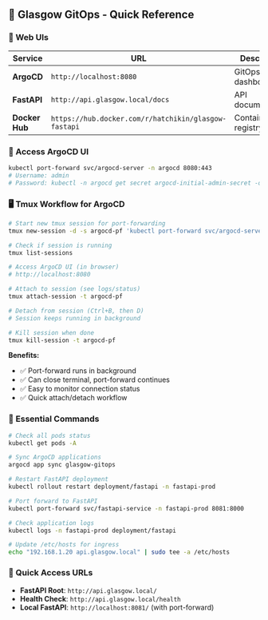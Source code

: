 ## 🚀 Glasgow GitOps - Quick Reference

### 📱 Web UIs

| Service | URL | Description |
|---------|-----|-------------|
| **ArgoCD** | `http://localhost:8080` | GitOps dashboard |
| **FastAPI** | `http://api.glasgow.local/docs` | API documentation |
| **Docker Hub** | `https://hub.docker.com/r/hatchikin/glasgow-fastapi` | Container registry |

### 🔑 Access ArgoCD UI
```bash
kubectl port-forward svc/argocd-server -n argocd 8080:443
# Username: admin
# Password: kubectl -n argocd get secret argocd-initial-admin-secret -o jsonpath="{.data.password}" | base64 -d
```
### 🖥️ Tmux Workflow for ArgoCD

```bash
# Start new tmux session for port-forwarding
tmux new-session -d -s argocd-pf 'kubectl port-forward svc/argocd-server -n argocd 8080:443'

# Check if session is running
tmux list-sessions

# Access ArgoCD UI (in browser)
# http://localhost:8080

# Attach to session (see logs/status)
tmux attach-session -t argocd-pf

# Detach from session (Ctrl+B, then D)
# Session keeps running in background

# Kill session when done
tmux kill-session -t argocd-pf
```

**Benefits:**
- ✅ Port-forward runs in background
- ✅ Can close terminal, port-forward continues
- ✅ Easy to monitor connection status
- ✅ Quick attach/detach workflow

### 🔧 Essential Commands

```bash
# Check all pods status
kubectl get pods -A

# Sync ArgoCD applications
argocd app sync glasgow-gitops

# Restart FastAPI deployment
kubectl rollout restart deployment/fastapi -n fastapi-prod

# Port forward to FastAPI
kubectl port-forward svc/fastapi-service -n fastapi-prod 8081:8000

# Check application logs
kubectl logs -n fastapi-prod deployment/fastapi

# Update /etc/hosts for ingress
echo "192.168.1.20 api.glasgow.local" | sudo tee -a /etc/hosts
```

### 🎯 Quick Access URLs
- **FastAPI Root**: `http://api.glasgow.local/`
- **Health Check**: `http://api.glasgow.local/health`
- **Local FastAPI**: `http://localhost:8081/` (with port-forward)